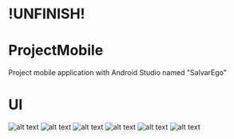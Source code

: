 # !UNFINISH!
# ProjectMobile
Project mobile application with Android Studio named "SalvarEgo"
&nbsp;
# UI
![alt text](UI/login.png)
![alt text](UI/main.png)
![alt text](UI/folder.png)
![alt text](UI/file.png)
![alt text](UI/upload.png)
![alt text](UI/profile.png)
